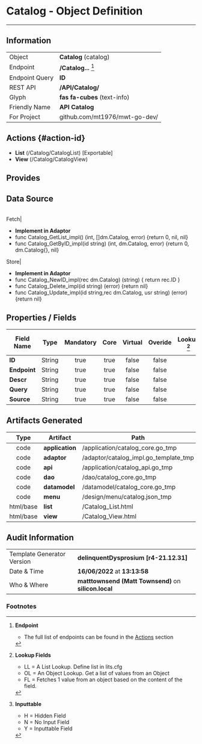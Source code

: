 # **Catalog** - Object Definition
---
##  Information
|   |   |
|---|---|
|Object         |**Catalog** (catalog) |
|Endpoint 	    |**/Catalog...** [^1]|
|Endpoint Query |**ID**|
|REST API|**/API/Catalog/**|
Glyph|**fas fa-cubes** (text-info)
Friendly Name|**API Catalog**|
|For Project    |github.com/mt1976/mwt-go-dev/|

##  Actions {#action-id}
* **List** (/Catalog/CatalogList) [Exportable]
* **View** (/Catalog/CatalogView)











##  Provides







##  Data Source 
|   |   |
|---|---|

Fetch|<ul><li>**Implement in Adaptor**</li><li> func Catalog_GetList_impl() (int, []dm.Catalog, error) {return 0, nil, nil}</li><li>func Catalog_GetByID_impl(id string) (int, dm.Catalog, error) {return 0, dm.Catalog{}, nil}</li></ul>
Store|<ul><li>**Implement in Adaptor**</li><li>func Catalog_NewID_impl(rec dm.Catalog) (string) { return rec.ID } </li><li>func Catalog_Delete_impl(id string) (error) {return nil}</li><li>func Catalog_Update_impl(id string,rec dm.Catalog, usr string) (error) {return nil}</li></ul>

##  Properties / Fields
| Field Name| Type | Mandatory | Core | Virtual | Overide | Lookup [^2]| Lookup Object      | Lookup Field Source         | Lookup Return Value                | Inputable [^3]|DB Column|Default Value| No Change | Callout | Internal |
| -- | --  | :--: | :--: | :--: |:--: |:--: |:--: |-- |-- |:--: |-- | --| :--: | :--: | :--: |
|**ID**|String|true|true|false|false|||||Y|ID||false|false|false|
|**Endpoint**|String|true|true|false|false|||||Y|Endpoint||false|false|false|
|**Descr**|String|true|true|false|false|||||Y|Descr||false|false|false|
|**Query**|String|true|true|false|false|||||Y|Query||false|false|false|
|**Source**|String|true|true|false|false|||||Y|Source||false|false|false|


##  Artifacts Generated
| Type | Artifact | Path|
| :--: | -- | -- |
| code | **application** | /application/catalog_core.go_tmp |
| code | **adaptor** | /adaptor/catalog_impl.go_template_tmp |
| code | **api** | /application/catalog_api.go_tmp |
| code | **dao** | /dao/catalog_core.go_tmp |
| code | **datamodel** | /datamodel/catalog_core.go_tmp |
| code | **menu** | /design/menu/catalog.json_tmp |
| html/base | **list** | /Catalog_List.html |
| html/base | **view** | /Catalog_View.html |


## Audit Information
|   |   |
|---|---|
Template Generator Version   | **delinquentDysprosium [r4-21.12.31]**
Date & Time		     | **16/06/2022** at **13:13:58**
Who & Where		     | **matttownsend (Matt Townsend)** on **silicon.local**

### Footnotes
[^1]: **Endpoint**
    * The full list of endpoints can be found in the [Actions](#action-id) section
[^2]: **Lookup Fields**
    * LL = A List Lookup. Define list in lits.cfg
    * OL = An Object Lookup. Get a list of values from an Object
    * FL = Fetches 1 value from an object based on the content of the field. 
[^3]: **Inputtable**   
    * H = Hidden Field
    * N = No Input Field
    * Y = Inputtable Field